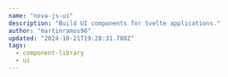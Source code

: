```yaml
---
name: "nova-js-ui"
description: "Build UI components for Svelte applications."
author: "martinramos98"
updated: "2024-10-21T19:28:31.788Z"
tags: 
  - component-library
  - ui
---
```

